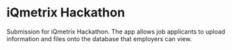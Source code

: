 # iQmetrix Hackathon
 Submission for iQmetrix Hackathon. The app allows job applicants to upload information and files onto the database that employers can view.
